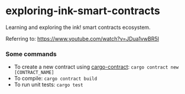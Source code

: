 # exploring-ink-smart-contracts

Learning and exploring the ink! smart contracts ecosystem.

Referring to: https://www.youtube.com/watch?v=JDua1vwBR5I

### Some commands

- To create a new contract using [cargo-contract](https://github.com/paritytech/cargo-contract): `cargo contract new [CONTRACT_NAME]`
- To compile: `cargo contract build`
- To run unit tests: `cargo test`
